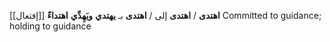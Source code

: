 [[إفتعال]]
**اهتدى** / **اهتدى** إلى / **اهتدى** بـ **يهتدي** **ويَهِدِّي**  **اهتداءً**
Committed to guidance; holding to guidance
